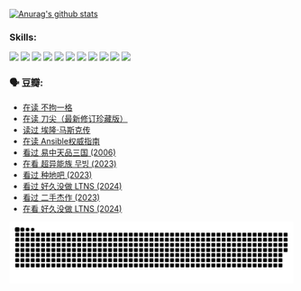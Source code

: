 
[![Anurag's github stats](https://github-readme-stats.vercel.app/api?username=w940853815)](https://github.com/anuraghazra/github-readme-stats)

### Skills:

<code><img height="32" src="https://cdn.jsdelivr.net/npm/simple-icons@v5/icons/python.svg"></code>
<code><img height="32" src="https://cdn.jsdelivr.net/npm/simple-icons@v5/icons/javascript.svg"></code>
<code><img height="32" src="https://cdn.jsdelivr.net/npm/simple-icons@v5/icons/django.svg"></code>
<code><img height="32" src="https://cdn.jsdelivr.net/npm/simple-icons@v5/icons/flask.svg"></code>
<code><img height="32" src="https://cdn.jsdelivr.net/npm/simple-icons@v5/icons/vuetify.svg"></code>
<code><img height="32" src="https://cdn.jsdelivr.net/npm/simple-icons@v5/icons/git.svg"></code>
<code><img height="32" src="https://cdn.jsdelivr.net/npm/simple-icons@v5/icons/docker.svg"></code>
<code><img height="32" src="https://cdn.jsdelivr.net/npm/simple-icons@v5/icons/postgresql.svg"></code>
<code><img height="32" src="https://cdn.jsdelivr.net/npm/simple-icons@v5/icons/elasticsearch.svg"></code>
<code><img height="32" src="https://cdn.jsdelivr.net/npm/simple-icons@v5/icons/macos.svg"></code>
<code><img height="32" src="https://cdn.jsdelivr.net/npm/simple-icons@v5/icons/linux.svg"></code>

### 🗣 豆瓣:

<!-- DOUBAN-ACTIVITIES:START -->
- [在读 不拘一格](https://www.douban.com/people/136069238/status/4541712161/?_i=10118647)
- [在读 刀尖（最新修订珍藏版）](https://www.douban.com/people/136069238/status/4541711339/?_i=10118648)
- [读过 埃隆·马斯克传](https://www.douban.com/people/136069238/status/4541710351/?_i=10118648)
- [在读 Ansible权威指南](https://www.douban.com/people/136069238/status/4539151450/?_i=10118648)
- [看过 易中天品三国‎ (2006)](https://www.douban.com/people/136069238/status/4529910812/?_i=10118648)
- [在看 超异能族 무빙‎ (2023)](https://www.douban.com/people/136069238/status/4527291077/?_i=10118648)
- [看过 种地吧‎ (2023)](https://www.douban.com/people/136069238/status/4527289637/?_i=10118648)
- [看过 好久没做 LTNS‎ (2024)](https://www.douban.com/people/136069238/status/4527289515/?_i=10118648)
- [看过 二手杰作‎ (2023)](https://www.douban.com/people/136069238/status/4522502716/?_i=10118648)
- [在看 好久没做 LTNS‎ (2024)](https://www.douban.com/people/136069238/status/4521969883/?_i=10118648)
<!-- DOUBAN-ACTIVITIES:END -->


![Snake animation](https://raw.githubusercontent.com/w940853815/w940853815/output/github-contribution-grid-snake.svg)

<!--
**w940853815/w940853815** is a ✨ _special_ ✨ repository because its `README.md` (this file) appears on your GitHub profile.

Here are some ideas to get you started:

- 🔭 I’m currently working on ...
- 🌱 I’m currently learning ...
- 👯 I’m looking to collaborate on ...
- 🤔 I’m looking for help with ...
- 💬 Ask me about ...
- 📫 How to reach me: ...
- 😄 Pronouns: ...
- ⚡ Fun fact: ...
-->

